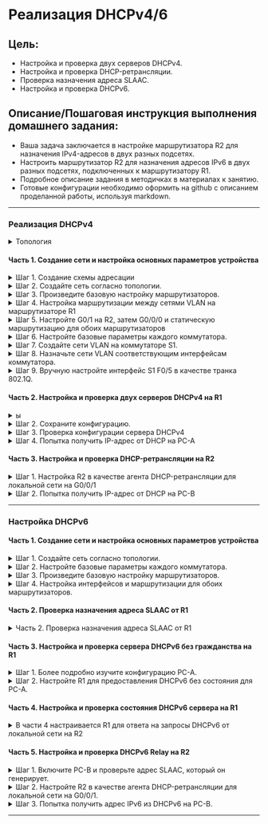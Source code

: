 # Реализация DHCPv4/6

## Цель:

* Настройка и проверка двух серверов DHCPv4.
* Настройка и проверка DHCP-ретрансляции.
* Проверка назначения адреса SLAAC.
* Настройка и проверка DHCPv6.

## Описание/Пошаговая инструкция выполнения домашнего задания:

* Ваша задача заключается в настройке маршрутизатора R2 для назначения IPv4-адресов в двух разных подсетях.
* Настроить маршрутизатор R2 для назначения адресов IPv6 в двух разных подсетях, подключенных к маршрутизатору R1.
* Подробное описание задания в методичках в материалах к занятию.
* Готовые конфигурации необходимо оформить на github с описанием проделанной работы, используя markdown.

---

### Реализация DHCPv4

<details>
<summary>Топология</summary>

![Topology](img/top_4_fin.png)

### Таблица адресации.
|Устройство|Интерфейс|IP-адрес|Маска подсети|Шлюз по умолчанию|
|:---:|:---:|:---:|:---:|:---:|
|R1|G0/0/0|10.0.0.1|255.255.255.252|-|
|  |G0/0/1|-|-|-|
|  |G0/0/1.100|192.168.1.1|255.255.255.192| |
|  |G0/0/1.200|192.168.1.65|255.255.255.224| |
|  |G0/0/1.1000|-|-|-|
|R2|G0/0 |10.0.0.2|255.255.255.252|-|
|  |G0/0/1|192.168.1.97|255.255.255.240| |
|S1|VLAN 200|192.168.1.66|255.255.255.224|192.168.1.65|
|S2|VLAN 1|192.168.1.98|255.255.255.240|192.168.1.97|
|PC-A|NIC|DHCP|DHCP|DHCP|
|PC-B|NIC|DHCP|DHCP|DHCP|  

### Таблица VLAN.
|VLAN|Имя|Назначенный интерфейс|
|:---:|:---:|:---:|
|1|Нет|S2: F0/18|
|100|Клиенты|S1: F0/6|
|200|Управление|S1: VLAN 200|
|999|Parking_Lot|S1: F0/1-4, F0/7-24, G0/1-2; S2: F0/1-4, F0/6-17, F0/19-24, G0/1-2|
|1000|Собственная|-| 


</details>


#### Часть 1. Создание сети и настройка основных параметров устройства

<details>
<summary>Шаг 1. Создание схемы адресации</summary>

| Сеть |IP-адрес|Маска подсети|
|:----:|:---:|:---:|
|  A   |192.168.1.1|255.255.255.192|
|  B   |192.168.1.65|255.255.255.224|
|  C   |192.168.1.97|255.255.255.240|

</details>
<details>
<summary>Шаг 2. Создайте сеть согласно топологии.</summary>

![Topology](img/topology4.png)

</details>

<details>
<summary>Шаг 3. Произведите базовую настройку маршрутизаторов.</summary>

**R1/R2**

```Console
en
conf t
hostname R1 // hostname R2
no ip domain-lookup
enable secret class
line console 0
password cisco
login
logging synchronous
exit
line vty 0 4
password cisco
login
exit
service password-encryption
banner motd # R1 - Router. Danger! Do not enter # // banner motd # R2 - Router. Danger! Do not enter # 
exit
copy running-config startup-config
clock set 19:44:00 Mar 24 2024

```

</details>

<details>
<summary>Шаг 4. Настройка маршрутизации между сетями VLAN на маршрутизаторе R1</summary>

**R1**
```Console
en  
conf t  
int gi0/0/1.100
encapsulation dot1Q 100
ip address 192.168.1.1 255.255.255.192
description Clients
no sh
exit
int gi0/0/1.200
encapsulation dot1Q 200
ip address 192.168.1.65 255.255.255.224
description Management
no sh
exit
int gi0/0/1.1000
encapsulation dot1Q 1000 native
description Native
no sh
exit
int gi0/0/1
no sh
exit
int gi0/0/0
ip address 10.0.0.1 255.255.255.252
no sh
exit
ip route 0.0.0.0 255.255.255.252 10.0.0.2
exit
```

```Console
R1#show ip int brief
Interface              IP-Address      OK? Method Status                Protocol 
GigabitEthernet0/0/0   10.0.0.1        YES manual up                    down 
GigabitEthernet0/0/1   unassigned      YES unset  up                    up 
GigabitEthernet0/0/1.100192.168.1.1     YES manual up                    up 
GigabitEthernet0/0/1.200192.168.1.65    YES manual up                    up 
GigabitEthernet0/0/1.1000unassigned      YES unset  up                    up 
GigabitEthernet0/0/2   unassigned      YES unset  administratively down down 
Vlan1                  unassigned      YES unset  administratively
```

</details>
<details>
<summary>Шаг 5. Настройте G0/1 на R2, затем G0/0/0 и статическую маршрутизацию для обоих маршрутизаторов</summary>

**R2**

```Console
en
conf t
int gi0/0/1
ip address 192.168.1.97 255.255.255.240
no sh
exit
int gi0/0/0
ip address 10.0.0.2 255.255.255.252
no sh
exit
ip route 0.0.0.0 255.255.255.252 10.0.0.1
exit
copy running-config startup-config  
```

```Console
R1#ping 192.168.1.97

Type escape sequence to abort.
Sending 5, 100-byte ICMP Echos to 192.168.1.97, timeout is 2 seconds:
.!!!!
Success rate is 80 percent (4/5), round-trip min/avg/max = 0/0/0 ms
```

```Console
R2#ping 192.168.1.1

Type escape sequence to abort.
Sending 5, 100-byte ICMP Echos to 192.168.1.1, timeout is 2 seconds:
!!!!!
Success rate is 100 percent (5/5), round-trip min/avg/max = 0/0/0 ms

```

</details>

<details>
<summary>Шаг 6. Настройте базовые параметры каждого коммутатора.</summary>

```Console
en 
conf t  
hostname S1 // hostname S2
no ip domain-lookup  
enable secret class  
line console 0  
password cisco  
login  
logging synchronous  
exit  
line vty 0 4  
password cisco  
login  
exit  
service password-encryption  
banner motd #  S1 - Switch. Danger! Do not enter # // banner motd #  S2 - Switch.  Danger! Do not enter #  
exit  
copy running-config startup-config  
clock set 20:22:00 Mar 24 2024
```

</details>

<details>
<summary>Шаг 7. Создайте сети VLAN на коммутаторе S1.</summary>

**S1**

```Console
en
conf t
vlan 100
name Clients
exit
vlan 200
name Management
exit
vlan 999
name Parking_Lot
exit
vlan 1000
name Native
exit
interface vlan 200
ip address 192.168.1.66 255.255.255.224
no sh
ip default-gateway 192.168.1.65
interface FastEthernet 0/6
switchport mode access
switchport access vlan 100
no sh
exit
interface range fastEthernet 0/1-4, fastEthernet 0/7-24, gigabitEthernet 0/1-2
switchport mode access
switchport access vlan 999
sh
exit
interface fastEthernet 0/5
switchport mode trunk 
switchport trunk allowed vlan 100,200,1000
switchport trunk native vlan 1000
no sh
exit
```

```Console
S1#show vlan brief

VLAN Name                             Status    Ports
---- -------------------------------- --------- -------------------------------
1    default                          active    
100  Clients                          active    Fa0/6
200  Management                       active    
999  Parking_Lot                      active    Fa0/1, Fa0/2, Fa0/3, Fa0/4
                                                Fa0/7, Fa0/8, Fa0/9, Fa0/10
                                                Fa0/11, Fa0/12, Fa0/13, Fa0/14
                                                Fa0/15, Fa0/16, Fa0/17, Fa0/18
                                                Fa0/19, Fa0/20, Fa0/21, Fa0/22
                                                Fa0/23, Fa0/24, Gig0/1, Gig0/2
1000 Native                           active    
1002 fddi-default                     active    
1003 token-ring-default               active    
1004 fddinet-default                  active    
1005 trnet-default                    active 
```

```Console
S1#sho int status
Port      Name               Status       Vlan       Duplex  Speed Type
Fa0/1                        disabled 999        auto    auto  10/100BaseTX
Fa0/2                        disabled 999        auto    auto  10/100BaseTX
Fa0/3                        disabled 999        auto    auto  10/100BaseTX
Fa0/4                        disabled 999        auto    auto  10/100BaseTX
Fa0/5                        connected    trunk      auto    auto  10/100BaseTX
Fa0/6                        connected    100        auto    auto  10/100BaseTX
Fa0/7                        disabled 999        auto    auto  10/100BaseTX
Fa0/8                        disabled 999        auto    auto  10/100BaseTX
Fa0/9                        disabled 999        auto    auto  10/100BaseTX
Fa0/10                       disabled 999        auto    auto  10/100BaseTX
Fa0/11                       disabled 999        auto    auto  10/100BaseTX
Fa0/12                       disabled 999        auto    auto  10/100BaseTX
Fa0/13                       disabled 999        auto    auto  10/100BaseTX
Fa0/14                       disabled 999        auto    auto  10/100BaseTX
Fa0/15                       disabled 999        auto    auto  10/100BaseTX
Fa0/16                       disabled 999        auto    auto  10/100BaseTX
Fa0/17                       disabled 999        auto    auto  10/100BaseTX
Fa0/18                       disabled 999        auto    auto  10/100BaseTX
Fa0/19                       disabled 999        auto    auto  10/100BaseTX
Fa0/20                       disabled 999        auto    auto  10/100BaseTX
Fa0/21                       disabled 999        auto    auto  10/100BaseTX

```


**S2**

```Console
en
conf t
vlan 1
exit
interface fastEthernet 0/18
switchport mode access 
switchport access vlan 1
no sh 
exit
interface vlan 1
ip address 192.168.1.98 255.255.255.240
no sh 
exit
ip default-gateway 192.168.1.97

int range f0/1-4, f0/6-17, f0/19-24, g0/1-2
sh

exit
exit

```

```Console

S2#show int status
Port      Name               Status       Vlan       Duplex  Speed Type
Fa0/1                        disabled 1          auto    auto  10/100BaseTX
Fa0/2                        disabled 1          auto    auto  10/100BaseTX
Fa0/3                        disabled 1          auto    auto  10/100BaseTX
Fa0/4                        disabled 1          auto    auto  10/100BaseTX
Fa0/5                        connected    1          auto    auto  10/100BaseTX
Fa0/6                        disabled 1          auto    auto  10/100BaseTX
Fa0/7                        disabled 1          auto    auto  10/100BaseTX
Fa0/8                        disabled 1          auto    auto  10/100BaseTX
Fa0/9                        disabled 1          auto    auto  10/100BaseTX
Fa0/10                       disabled 1          auto    auto  10/100BaseTX
Fa0/11                       disabled 1          auto    auto  10/100BaseTX
Fa0/12                       disabled 1          auto    auto  10/100BaseTX
Fa0/13                       disabled 1          auto    auto  10/100BaseTX
Fa0/14                       disabled 1          auto    auto  10/100BaseTX
Fa0/15                       disabled 1          auto    auto  10/100BaseTX
Fa0/16                       disabled 1          auto    auto  10/100BaseTX
Fa0/17                       disabled 1          auto    auto  10/100BaseTX
Fa0/18                       connected    1          auto    auto  10/100BaseTX
Fa0/19                       disabled 1          auto    auto  10/100BaseTX
Fa0/20                       disabled 1          auto    auto  10/100BaseTX
Fa0/21                       disabled 1          auto    auto  10/100BaseTX
Fa0/22                       disabled 1          auto    auto  10/100BaseTX
Fa0/23                       disabled 1          auto    auto  10/100BaseTX
Fa0/24                       disabled 1          auto    auto  10/100BaseTX
Gig0/1                       disabled 1          auto    auto  10/100BaseTX
Gig0/2                       disabled 1          auto    auto  10/100BaseTX

```

</details>
<details>
<summary>Шаг 8. Назначьте сети VLAN соответствующим интерфейсам коммутатора.</summary>

```Console
S1#show vlan brief

VLAN Name                             Status    Ports
---- -------------------------------- --------- -------------------------------
1    default                          active    
100  Clients                          active    Fa0/6
200  Management                       active    
999  Parking_Lot                      active    Fa0/1, Fa0/2, Fa0/3, Fa0/4
                                                Fa0/7, Fa0/8, Fa0/9, Fa0/10
                                                Fa0/11, Fa0/12, Fa0/13, Fa0/14
                                                Fa0/15, Fa0/16, Fa0/17, Fa0/18
                                                Fa0/19, Fa0/20, Fa0/21, Fa0/22
                                                Fa0/23, Fa0/24, Gig0/1, Gig0/2
1000 Native                           active    
1002 fddi-default                     active    
1003 token-ring-default               active    
1004 fddinet-default                  active    
1005 trnet-default                    active  
```

```Console
S2#show vlan brief

VLAN Name                             Status    Ports
---- -------------------------------- --------- -------------------------------
1    default                          active    Fa0/1, Fa0/2, Fa0/3, Fa0/4
                                                Fa0/5, Fa0/6, Fa0/7, Fa0/8
                                                Fa0/9, Fa0/10, Fa0/11, Fa0/12
                                                Fa0/13, Fa0/14, Fa0/15, Fa0/16
                                                Fa0/17, Fa0/18, Fa0/19, Fa0/20
                                                Fa0/21, Fa0/22, Fa0/23, Fa0/24
                                                Gig0/1, Gig0/2
1002 fddi-default                     active    
1003 token-ring-default               active    
1004 fddinet-default                  active    
1005 trnet-default                    active   
```
`Вопрос:Почему интерфейс F0/5 указан в VLAN 1?`
В процессе настройки порта на конкретный VLAN не было задано соответствующих команд для этого порта, и как следствие, он остался в VLAN 1.

</details>

<details>
<summary>Шаг 9. Вручную настройте интерфейс S1 F0/5 в качестве транка 802.1Q.</summary>

Ранее сделано

`Какой IP-адрес был бы у ПК, если бы он был подключен к сети с помощью DHCP?`

Взят из пула DHCP-адресов.

![IP](img/pc_a.png)

</details>


#### Часть 2. Настройка и проверка двух серверов DHCPv4 на R1
<details>
<summary>ы</summary>

**R1**

```Console
ip dhcp exclude 192.168.1.1 192.168.1.5
ip dhcp pool R1-POOL-A
network 192.168.1.0 255.255.255.192
default-router 10.0.0.1
dns-server 10.0.0.1
domain-name CCNA-lab.com
lease 2 12 30 infinite // подстава :)
 

```

```Console

ip dhcp exclude 192.168.1.97 192.168.1.101
ip dhcp pool R2_Client_LAN
network 192.168.1.96 255.255.255.240
default-router 10.0.0.1
dns-server 10.0.0.1
domain-name CCNA-lab.com
lease 2 12 30 infinite // подстава :)
 
```

```Console
R1#show running-config | section dhcp
ip dhcp excluded-address 192.168.1.1 192.168.1.5
ip dhcp excluded-address 192.168.1.97 192.168.1.101
ip dhcp pool R1-POOL-A
 network 192.168.1.0 255.255.255.192
 default-router 10.0.0.1
 dns-server 10.0.0.1
 domain-name CCNA-lab.com
ip dhcp pool R2_Client_LAN
 network 192.168.1.96 255.255.255.240
 default-router 10.0.0.1
 dns-server 10.0.0.1
 domain-name CCNA-lab.com

```

</details>

<details>
<summary>Шаг 2. Сохраните конфигурацию.</summary>

```Console
R1#copy running-config startup-config 
```

</details>
<details>
<summary>Шаг 3. Проверка конфигурации сервера DHCPv4</summary>

```Console
R1#show ip dhcp pool 

Pool R1-POOL-A :
 Utilization mark (high/low)    : 100 / 0
 Subnet size (first/next)       : 0 / 0 
 Total addresses                : 62
 Leased addresses               : 1
 Excluded addresses             : 2
 Pending event                  : none

 1 subnet is currently in the pool
 Current index        IP address range                    Leased/Excluded/Total
 192.168.1.1          192.168.1.1      - 192.168.1.62      1    / 2     / 62

Pool R2_Client_LAN :
 Utilization mark (high/low)    : 100 / 0
 Subnet size (first/next)       : 0 / 0 
 Total addresses                : 14
 Leased addresses               : 0
 Excluded addresses             : 2
 Pending event                  : none

 1 subnet is currently in the pool
 Current index        IP address range                    Leased/Excluded/Total
 192.168.1.97         192.168.1.97     - 192.168.1.110     0    / 2     / 14
```


```Console
R1#show ip dhcp binding
IP address       Client-ID/              Lease expiration        Type
                 Hardware address
192.168.1.6      0040.0B32.7C50           --                     Automatic
```

```Console
ip dhcp server statistics  // Сного подстава
```


</details>
<details>
<summary>Шаг 4. Попытка получить IP-адрес от DHCP на PC-A</summary>

```Console
C:\>ipconfig /all

FastEthernet0 Connection:(default port)

   Connection-specific DNS Suffix..: CCNA-lab.com
   Physical Address................: 0040.0B32.7C50
   Link-local IPv6 Address.........: FE80::240:BFF:FE32:7C50
   IPv6 Address....................: ::
   IPv4 Address....................: 192.168.1.6
   Subnet Mask.....................: 255.255.255.192
   Default Gateway.................: ::
                                     10.0.0.1
   DHCP Servers....................: 192.168.1.1
   DHCPv6 IAID.....................: 
   DHCPv6 Client DUID..............: 00-01-00-01-11-9A-47-84-00-40-0B-32-7C-50
   DNS Servers.....................: ::
                                     10.0.0.1

Bluetooth Connection:

   Connection-specific DNS Suffix..: CCNA-lab.com
   Physical Address................: 0060.479E.0C4E
   Link-local IPv6 Address.........: ::
   IPv6 Address....................: ::
   IPv4 Address....................: 0.0.0.0
   Subnet Mask.....................: 0.0.0.0
   Default Gateway.................: ::
                                     0.0.0.0
   DHCP Servers....................: 0.0.0.0
   DHCPv6 IAID.....................: 
   DHCPv6 Client DUID..............: 00-01-00-01-11-9A-47-84-00-40-0B-32-7C-50
   DNS Servers.....................: ::
                                     10.0.0.1


C:\>

```
b. После завершения процесса обновления выполните команду ipconfig для просмотра новой информации об IP-адресе.
```Console
C:\>ipconfig

FastEthernet0 Connection:(default port)

   Connection-specific DNS Suffix..: CCNA-lab.com
   Link-local IPv6 Address.........: FE80::240:BFF:FE32:7C50
   IPv6 Address....................: ::
   IPv4 Address....................: 192.168.1.6
   Subnet Mask.....................: 255.255.255.192
   Default Gateway.................: ::
                                     10.0.0.1

Bluetooth Connection:

   Connection-specific DNS Suffix..: CCNA-lab.com
   Link-local IPv6 Address.........: ::
   IPv6 Address....................: ::
   IPv4 Address....................: 0.0.0.0
   Subnet Mask.....................: 0.0.0.0
   Default Gateway.................: ::
                                     0.0.0.0
```
Проверьте подключение с помощью пинга IP-адреса интерфейса R0 G0/0/1.
```Console

C:\>ping 192.168.1.97

Pinging 192.168.1.97 with 32 bytes of data:

Reply from 192.168.1.97: bytes=32 time<1ms TTL=254
Reply from 192.168.1.97: bytes=32 time<1ms TTL=254
Reply from 192.168.1.97: bytes=32 time=3ms TTL=254
Reply from 192.168.1.97: bytes=32 time<1ms TTL=254

Ping statistics for 192.168.1.97:
    Packets: Sent = 4, Received = 4, Lost = 0 (0% loss),
Approximate round trip times in milli-seconds:
    Minimum = 0ms, Maximum = 3ms, Average = 0ms

```

</details>


#### Часть 3. Настройка и проверка DHCP-ретрансляции на R2

<details>
<summary>Шаг 1. Настройка R2 в качестве агента DHCP-ретрансляции для локальной сети на G0/0/1</summary>

**R2**

```Console
en
conf t
interface gigabitEthernet 0/0/1
ip helper-address 10.0.0.1
end
copy running-config startup-config
```

</details>
<details>
<summary>Шаг 2. Попытка получить IP-адрес от DHCP на PC-B</summary>

![DHCP](img/pc-b.png)

```Console
C:\>ipconfig /all

FastEthernet0 Connection:(default port)

   Connection-specific DNS Suffix..: CCNA-lab.com
   Physical Address................: 0001.633B.9D29
   Link-local IPv6 Address.........: FE80::201:63FF:FE3B:9D29
   IPv6 Address....................: ::
   IPv4 Address....................: 192.168.1.102
   Subnet Mask.....................: 255.255.255.240
   Default Gateway.................: ::
                                     10.0.0.1
   DHCP Servers....................: 10.0.0.1
   DHCPv6 IAID.....................: 
   DHCPv6 Client DUID..............: 00-01-00-01-74-D4-A1-C2-00-01-63-3B-9D-29
   DNS Servers.....................: ::
                                     10.0.0.1

Bluetooth Connection:

   Connection-specific DNS Suffix..: CCNA-lab.com
   Physical Address................: 0002.1737.CAD5
   Link-local IPv6 Address.........: ::
   IPv6 Address....................: ::
   IPv4 Address....................: 0.0.0.0
   Subnet Mask.....................: 0.0.0.0
   Default Gateway.................: ::
                                     0.0.0.0
   DHCP Servers....................: 0.0.0.0
   DHCPv6 IAID.....................: 
   DHCPv6 Client DUID..............: 00-01-00-01-74-D4-A1-C2-00-01-63-3B-9D-29
   DNS Servers.....................: ::
                                     10.0.0.1

```

b. После завершения процесса обновления выполните команду ipconfig для просмотра новой информации об IP-адресе.

```Console
C:\>ipconfig

FastEthernet0 Connection:(default port)

   Connection-specific DNS Suffix..: CCNA-lab.com
   Link-local IPv6 Address.........: FE80::201:63FF:FE3B:9D29
   IPv6 Address....................: ::
   IPv4 Address....................: 192.168.1.102
   Subnet Mask.....................: 255.255.255.240
   Default Gateway.................: ::
                                     10.0.0.1

Bluetooth Connection:

   Connection-specific DNS Suffix..: CCNA-lab.com
   Link-local IPv6 Address.........: ::
   IPv6 Address....................: ::
   IPv4 Address....................: 0.0.0.0
   Subnet Mask.....................: 0.0.0.0
   Default Gateway.................: ::
                                     0.0.0.0

```
c. Проверьте подключение с помощью пинга IP-адреса интерфейса R1 G0/0/1.
```Console
C:\>ping 192.168.1.1

Pinging 192.168.1.1 with 32 bytes of data:

Reply from 192.168.1.1: bytes=32 time=12ms TTL=254
Reply from 192.168.1.1: bytes=32 time<1ms TTL=254
Reply from 192.168.1.1: bytes=32 time<1ms TTL=254
Reply from 192.168.1.1: bytes=32 time<1ms TTL=254

Ping statistics for 192.168.1.1:
    Packets: Sent = 4, Received = 4, Lost = 0 (0% loss),
Approximate round trip times in milli-seconds:
    Minimum = 0ms, Maximum = 12ms, Average = 3ms

C:\>
```
d. Выполните show ip dhcp binding для R1 для проверки назначений адресов в DHCP.
```Console
R1>show ip dhcp binding
IP address       Client-ID/              Lease expiration        Type
                 Hardware address
192.168.1.6      0040.0B32.7C50           --                     Automatic
192.168.1.102    0001.633B.9D29           --                     Automatic
R1>
```

e. Выполните команду show ip dhcp server statistics для проверки сообщений DHCP.

```Console
show ip dhcp server statistics // Сного подстава :)
```

</details>

---
### Настройка DHCPv6
#### Часть 1. Создание сети и настройка основных параметров устройства
<details>
<summary>Шаг 1. Создайте сеть согласно топологии.</summary>

![Topology](img/topology.png)

##### Таблица адресации.
|Устройство|Интерфейс|IPv6-адрес|
|   :---:|:---|:---|
|R1|G0/0/0|2001:db8:acad:2::1/64|
|   |   |fe80::1|
|  |G0/0/1|2001:db8:acad:1::1/64|
|   |   |fe80::1|
|R2|G0/0/0|2001:db8:acad:2::2/64|
|   |   |fe80::2|
|  |G0/0/1|2001:db8:acad:3::1/64|
|   |   |fe80::1|
|PC-A|NIC|DHCP|
|PC-B|NIC|DHCP|  

</details>

<details>
<summary>Шаг 2. Настройте базовые параметры каждого коммутатора. </summary>

 **S1 S2**
```Console
enable
conf t
hostname S1 // S2
no ip domain-lookup
enable secret class
line console 0
password cisco
login
logging synchronous
exit
line vty 0 4
password cisco
login
exit
service password-encryption

banner motd #  S1 - Switch #
// S2 banner motd #  S2 - Switch #

interface range fa0/1-4, fa0/7-24, gi0/1-2
// S2  interface range fa0/1-4, fa0/6-17, fa0/19-24, gi0/1-2  
shutdown
exit
exit

copy running-config startup-config
```
</details>

<details>
<summary>Шаг 3. Произведите базовую настройку маршрутизаторов.</summary>

 **R1 R2**

```Console
enable  
conf t
hostname R1  // R2
no ip domain-lookup  
enable secret class  
line console 0  
password cisco  
login  
logging synchronous  
exit  
line vty 0 4  
password cisco  
login  
exit  
service password-encryption  
banner motd #  R1 - Router # // R2 banner motd #  R2 - Router #   
ipv6 unicast-routing  
exit  
copy running-config startup-config  

```


</details>

<details>
<summary>Шаг 4. Настройка интерфейсов и маршрутизации для обоих маршрутизаторов.</summary>

**R1**
```Console
en 
conf t
int gigabitEthernet 0/0/0  
ipv6 address 2001:db8:acad:2::1/64  
ipv6 address fe80::1 link-local
no sh 
ex
int gigabitEthernet 0/0/1  
ipv6 address 2001:db8:acad:1::1/64  
ipv6 address fe80::1 link-local  
no sh 
ex
ipv6 route ::/0 2001:db8:acad:2::2
ex
copy running-config startup-config  
```

**R2**
```Console
en
conf t
int gigabitEthernet 0/0/0  
ipv6 address 2001:db8:acad:2::2/64  
ipv6 address fe80::2 link-local  
no sh
ex
int gigabitEthernet 0/0/1  
ipv6 address 2001:db8:acad:3::1/64  
ipv6 address fe80::1 link-local  
no sh 
ex
ipv6 route ::/0 2001:db8:acad:2::1
ex
copy running-config startup-config  
```

Убедитесь, что маршрутизация работает с помощью пинга адреса G0/0/1 R2 из R1
```Console
R2#ping 2001:db8:acad:1::1

Type escape sequence to abort.
Sending 5, 100-byte ICMP Echos to 2001:db8:acad:1::1, timeout is 2 seconds:
!!!!!
Success rate is 100 percent (5/5), round-trip min/avg/max = 0/0/0 ms
```

```Console
R1#ping 2001:db8:acad:3::1

Type escape sequence to abort.
Sending 5, 100-byte ICMP Echos to 2001:db8:acad:3::1, timeout is 2 seconds:
!!!!!
Success rate is 100 percent (5/5), round-trip min/avg/max = 0/0/0 ms
```

</details>



#### Часть 2. Проверка назначения адреса SLAAC от R1
<details>
<summary>Часть 2. Проверка назначения адреса SLAAC от R1</summary>

**PS-A1**
```Console
C:\>ipconfig

FastEthernet0 Connection:(default port)

   Connection-specific DNS Suffix..: 
   Link-local IPv6 Address.........: FE80::209:7CFF:FE54:9403
   IPv6 Address....................: 2001:DB8:ACAD:1:209:7CFF:FE54:9403
   IPv4 Address....................: 0.0.0.0
   Subnet Mask.....................: 0.0.0.0
   Default Gateway.................: FE80::1
                                     0.0.0.0
```

`Откуда взялась часть адреса с идентификатором хоста?`  
Часть адреса с идентификатором хоста сгенерировалась методом SLAAC

</details>

#### Часть 3. Настройка и проверка сервера DHCPv6 без гражданства на R1

<details>
<summary>Шаг 1. Более подробно изучите конфигурацию PC-A.</summary>


**PC-A**
```Console
C:\>ipconfig /all

FastEthernet0 Connection:(default port)

   Connection-specific DNS Suffix..: 
   Physical Address................: 0009.7C54.9403
   Link-local IPv6 Address.........: FE80::209:7CFF:FE54:9403
   IPv6 Address....................: 2001:DB8:ACAD:1:209:7CFF:FE54:9403
   IPv4 Address....................: 0.0.0.0
   Subnet Mask.....................: 0.0.0.0
   Default Gateway.................: FE80::1
                                     0.0.0.0
   DHCP Servers....................: 0.0.0.0
   DHCPv6 IAID.....................: 
   DHCPv6 Client DUID..............: 00-01-00-01-A2-6A-3D-21-00-09-7C-54-94-03
   DNS Servers.....................: ::
                                     0.0.0.0

```


</details>

<details>
<summary>Шаг 2. Настройте R1 для предоставления DHCPv6 без состояния для PC-A.</summary>

**R1**

```Console
en
conf t
ipv6 dhcp pool R1-STATELESS
dns-server 2001:db8:acad::254
domain-name STATELESS.com

ex

interface g0/0/1
ipv6 nd other-config-flag
ipv6 dhcp server R1-STATELESS

ex
ex


copy running-config startup-config  
```

Перезапустите PC-A.e.  
Проверьте выводipconfig /allи обратите внимание на изменения.

**PC-A**

```Console
C:\>ipconfig /all

FastEthernet0 Connection:(default port)

   Connection-specific DNS Suffix..: STATELESS.com 
   Physical Address................: 0009.7C54.9403
   Link-local IPv6 Address.........: FE80::209:7CFF:FE54:9403
   IPv6 Address....................: 2001:DB8:ACAD:1:209:7CFF:FE54:9403
   IPv4 Address....................: 0.0.0.0
   Subnet Mask.....................: 0.0.0.0
   Default Gateway.................: FE80::1
                                     0.0.0.0
   DHCP Servers....................: 0.0.0.0
   DHCPv6 IAID.....................: 1113926435
   DHCPv6 Client DUID..............: 00-01-00-01-A2-6A-3D-21-00-09-7C-54-94-03
   DNS Servers.....................: 2001:DB8:ACAD::254
                                     0.0.0.0
```

Тестирование подключения с помощью пинга IP-адреса интерфейса G0/1 R2.
**PC-A**
```Console
C:\>ping 2001:db8:acad:3::1

Pinging 2001:db8:acad:3::1 with 32 bytes of data:

Reply from 2001:DB8:ACAD:3::1: bytes=32 time<1ms TTL=254
Reply from 2001:DB8:ACAD:3::1: bytes=32 time<1ms TTL=254
Reply from 2001:DB8:ACAD:3::1: bytes=32 time<1ms TTL=254
Reply from 2001:DB8:ACAD:3::1: bytes=32 time<1ms TTL=254

Ping statistics for 2001:DB8:ACAD:3::1:
    Packets: Sent = 4, Received = 4, Lost = 0 (0% loss),
Approximate round trip times in milli-seconds:
    Minimum = 0ms, Maximum = 0ms, Average = 0ms
```

</details>

#### Часть 4. Настройка и проверка состояния DHCPv6 сервера на R1

<details>
<summary>В части 4 настраивается R1 для ответа на запросы DHCPv6 от локальной сети на R2</summary>

**R1**

```Console
en
conf t

ipv6 dhcp pool R2-STATEFUL
address prefix 2001:db8:acad:3:aaa::/80
dns-server 2001:db8:acad::254
domain-name STATEFUL.com

int g0/0/0
ipv6 dhcp server R2-STATEFUL

```

</details>

#### Часть 5. Настройка и проверка DHCPv6 Relay на R2

<details>
<summary>Шаг 1. Включите PC-B и проверьте адрес SLAAC, который он генерирует.</summary>

```Console
C:\>ipconfig /all

FastEthernet0 Connection:(default port)

   Connection-specific DNS Suffix..: 
   Physical Address................: 0002.4A67.7897
   Link-local IPv6 Address.........: FE80::202:4AFF:FE67:7897
   IPv6 Address....................: 2001:DB8:ACAD:3:202:4AFF:FE67:7897
   IPv4 Address....................: 0.0.0.0
   Subnet Mask.....................: 0.0.0.0
   Default Gateway.................: FE80::1
                                     0.0.0.0
   DHCP Servers....................: 0.0.0.0
   DHCPv6 IAID.....................: 
   DHCPv6 Client DUID..............: 00-01-00-01-70-93-CA-56-00-02-4A-67-78-97
   DNS Servers.....................: ::
                                     0.0.0.0
```

</details>

<details>
<summary>Шаг 2. Настройте R2 в качестве агента DHCP-ретрансляции для локальной сети на G0/0/1.</summary>

**R2**

```Console
en
conf t

int g0/0/1
ipv6 nd managed-config-flag
ipv6 dhcp relay destination 2001:db8:acad:2::1 g0/0/0
                        ^
% Invalid input detected at '^' marker.

```
в PCT не работает

</details>

<details>
<summary>Шаг 3. Попытка получить адрес IPv6 из DHCPv6 на PC-B.</summary>

```Console
C:\>ipconfig /all

FastEthernet0 Connection:(default port)

   Connection-specific DNS Suffix..: 
   Physical Address................: 0002.4A67.7897
   Link-local IPv6 Address.........: FE80::202:4AFF:FE67:7897
   IPv6 Address....................: ::
   IPv4 Address....................: 0.0.0.0
   Subnet Mask.....................: 0.0.0.0
   Default Gateway.................: FE80::1
                                     0.0.0.0
   DHCP Servers....................: 0.0.0.0
   DHCPv6 IAID.....................: 455044735
   DHCPv6 Client DUID..............: 00-01-00-01-70-93-CA-56-00-02-4A-67-78-97
   DNS Servers.....................: ::
                                     0.0.0.0

Bluetooth Connection:

   Connection-specific DNS Suffix..: 
   Physical Address................: 0007.EC80.663D
   Link-local IPv6 Address.........: ::
```

Чуда конечно не произошло, ну это и ожидалось. Ретрансляции DHCPv6 не работает - так как команда не применилась

```Console

C:\>ping 2001:db8:acad:1::1

Pinging 2001:db8:acad:1::1 with 32 bytes of data:

Reply from FE80::1: Destination host unreachable.
Reply from FE80::1: Destination host unreachable.
Reply from FE80::1: Destination host unreachable.
Reply from FE80::1: Destination host unreachable.

Ping statistics for 2001:DB8:ACAD:1::1:
    Packets: Sent = 4, Received = 0, Lost = 4 (100% loss),
```
Ну вот и все.

</details>

---
